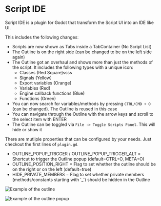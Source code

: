 # Script IDE

Script IDE is a plugin for Godot that transform the Script UI into an IDE like UI.

This includes the following changes:
- Scripts are now shown as Tabs inside a TabContainer (No Script List)
- The Outline is on the right side (can be changed to be on the left side again)
- The Outline got an overhaul and shows more than just the methods of the script. It includes the following types with a unique icon:
	- Classes (Red Square)ssss
	- Signals (Yellow)
	- Export variables (Orange)
	- Variables (Red)
	- Engine callback functions (Blue)
	- Functions (Green)
- You can now search for variables/methods by pressing `CTRL/CMD + O` (can be changed). The Outline is reused in this case
- You can navigate through the Outline with the arrow keys and scroll to the select item with ENTER
- The Outline can be toggled via `File -> Toggle Scripts Panel`. This will hide or show it

There are mutliple properties that can be configured by your needs. Just checkout the first lines of `plugin.gd`.
- OUTLINE_POPUP_TRIGGER / OUTLINE_POPUP_TRIGGER_ALT = Shortcut to trigger the Outline popup (default=CTRL+O, META+O)
- OUTLINE_POSITION_RIGHT = Flag to set whether the outline should be on the right or on the left (default=true)
- HIDE_PRIVATE_MEMBERS = Flag to set whether private members (methods/constants starting with '_') should be hidden in the Outline

![Example of the outline](https://github.com/godotengine/godot/assets/66004280/30d04924-ba53-415d-b796-92b2fc086ff9)

![Example of the outline popup](https://github.com/godotengine/godot/assets/66004280/cad0e00e-dbb6-4d3d-980b-c36da6af2cb8)

